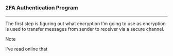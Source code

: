 ### 2FA Authentication Program
---
The first step is figuring out what encryption I'm going to use
as encryption is used to transfer messages from sender to receiver via a secure channel.

> [!NOTE]
> I've read online that 

